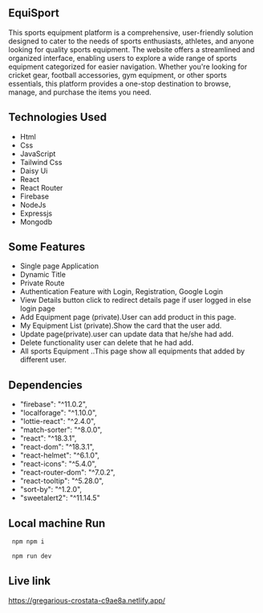 ## EquiSport
This sports equipment platform is a comprehensive, user-friendly solution designed to cater to the needs of sports enthusiasts, athletes, and anyone looking for quality sports equipment. The website offers a streamlined and organized interface, enabling users to explore a wide range of sports equipment categorized for easier navigation. Whether you're looking for cricket gear, football accessories, gym equipment, or other sports essentials, this platform provides a one-stop destination to browse, manage, and purchase the items you need.

## Technologies Used 
- Html
- Css
- JavaScript
- Tailwind Css
- Daisy Ui
- React
- React Router
- Firebase
- NodeJs
- Expressjs
- Mongodb

##  Some Features

- Single page Application
- Dynamic Title
- Private Route
- Authentication Feature with Login, Registration, Google Login
- View Details button click to redirect details page if user logged in else login page
- Add Equipment  page (private).User can add product in this page.
- My Equipment List (private).Show the card that the user add.
- Update page(private).user can update data that he/she had add.
- Delete functionality user can delete that he had add.
- All sports Equipment ..This page show all equipments that added by different user.

## Dependencies
- "firebase": "^11.0.2",
- "localforage": "^1.10.0",
- "lottie-react": "^2.4.0",
- "match-sorter": "^8.0.0",
- "react": "^18.3.1",
- "react-dom": "^18.3.1",
- "react-helmet": "^6.1.0",
- "react-icons": "^5.4.0",
- "react-router-dom": "^7.0.2",
- "react-tooltip": "^5.28.0",
- "sort-by": "^1.2.0",
- "sweetalert2": "^11.14.5"

## Local machine Run
 ```bash
  npm npm i
```
 ```bash
  npm run dev
```

## Live link
https://gregarious-crostata-c9ae8a.netlify.app/
